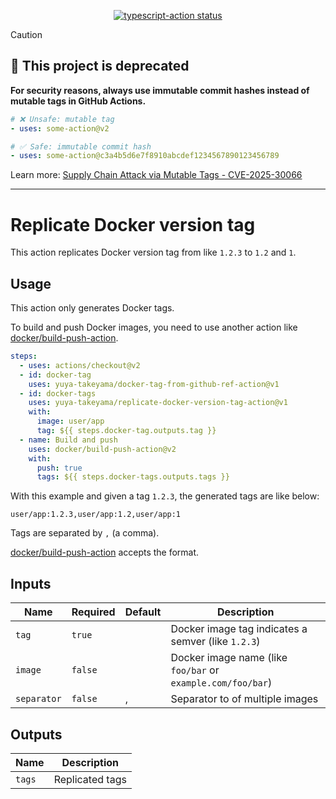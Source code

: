 <p align="center">
  <a href="https://github.com/yuya-takeyama/replicate-docker-version-tag-action/actions"><img alt="typescript-action status" src="https://github.com/yuya-takeyama/replicate-docker-version-tag-action/workflows/build-test/badge.svg"></a>
</p>

> [!CAUTION]
> ## 🚨 This project is deprecated
> 
> **For security reasons, always use immutable commit hashes instead of mutable tags in GitHub Actions.**
> 
> ```yaml
> # ❌ Unsafe: mutable tag
> - uses: some-action@v2
> 
> # ✅ Safe: immutable commit hash
> - uses: some-action@c3a4b5d6e7f8910abcdef1234567890123456789
> ```
> 
> Learn more: [Supply Chain Attack via Mutable Tags - CVE-2025-30066](https://www.wiz.io/blog/github-action-tj-actions-changed-files-supply-chain-attack-cve-2025-30066)

---

# Replicate Docker version tag

This action replicates Docker version tag from like `1.2.3` to `1.2` and `1`.

## Usage

This action only generates Docker tags.

To build and push Docker images, you need to use another action like [docker/build-push-action](https://github.com/docker/build-push-action).

```yaml
steps:
  - uses: actions/checkout@v2
  - id: docker-tag
    uses: yuya-takeyama/docker-tag-from-github-ref-action@v1
  - id: docker-tags
    uses: yuya-takeyama/replicate-docker-version-tag-action@v1
    with:
      image: user/app
      tag: ${{ steps.docker-tag.outputs.tag }}
  - name: Build and push
    uses: docker/build-push-action@v2
    with:
      push: true
      tags: ${{ steps.docker-tags.outputs.tags }}
```

With this example and given a tag `1.2.3`, the generated tags are like below:

```
user/app:1.2.3,user/app:1.2,user/app:1
```

Tags are separated by `,` (a comma).

[docker/build-push-action](https://github.com/docker/build-push-action) accepts the format.

## Inputs

| Name        | Required | Default | Description                                                 |
|-------------|----------|---------|-------------------------------------------------------------|
| `tag`       | `true`   |         | Docker image tag indicates a semver (like `1.2.3`)          |
| `image`     | `false`  |         | Docker image name (like `foo/bar` or `example.com/foo/bar`) |
| `separator` | `false`  | ,       | Separator to of multiple images                             |

## Outputs

| Name   | Description     |
|--------|-----------------|
| `tags` | Replicated tags |
